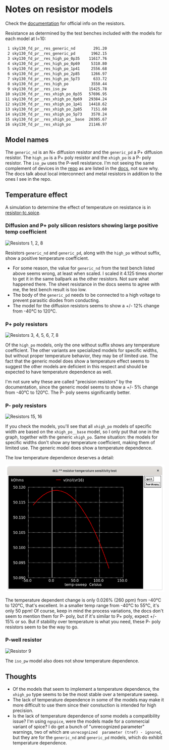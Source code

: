 # Notes on resistor models

Check the
[documentation](https://skywater-pdk.readthedocs.io/en/latest/rules/device-details.html#resistors)
for official info on the resistors.

Resistance as determined by the test benches included with the models
for each model at l=10:

```
 1 sky130_fd_pr__res_generic_nd        291.20
 2 sky130_fd_pr__res_generic_pd       1962.15
 3 sky130_fd_pr__res_high_po_0p35    11617.76
 4 sky130_fd_pr__res_high_po_0p69     5310.80
 5 sky130_fd_pr__res_high_po_1p41     2556.68
 6 sky130_fd_pr__res_high_po_2p85     1266.97
 7 sky130_fd_pr__res_high_po_5p73      633.72
 8 sky130_fd_pr__res_high_po          3550.44
 9 sky130_fd_pr__res_iso_pw          15425.78
10 sky130_fd_pr__res_xhigh_po_0p35   57696.95
11 sky130_fd_pr__res_xhigh_po_0p69   29384.24
12 sky130_fd_pr__res_xhigh_po_1p41   14418.62
13 sky130_fd_pr__res_xhigh_po_2p85    7151.60
14 sky130_fd_pr__res_xhigh_po_5p73    3570.24
15 sky130_fd_pr__res_xhigh_po__base  20305.67
16 sky130_fd_pr__res_xhigh_po        21146.97
```

## Model names

The `generic_nd` is an N+ diffusion resistor and the `generic_pd` a
P+ diffusion resistor.  The `high_po` is a P+ poly resistor
and the `xhigh_po` is a P- poly resistor.  The `iso_pw` uses the
P-well resistance.
I'm not seeing the same complement of devices in the
[repo](https://foss-eda-tools.googlesource.com/skywater-pdk/libs/sky130_fd_pr)
as are listed in the
[docs](https://skywater-pdk.readthedocs.io/en/latest/rules/device-details.html#resistors),
not sure why.  The docs talk about local interconnect and metal resistors
in addition to the ones I see in the repo.

## Temperature effect

A simulation to determine the effect of temperature on resistance is in
[resistor-tc.spice](resistor-tc.spice).

### Diffusion and P+ poly silicon resistors showing large positive temp coefficient

![Resistors 1, 2, 8](r1r2r8.png)

Resistors `generic_nd` and `generic_pd`, along with the
`high_po` without suffix, show a positive temperature coefficient.

- For some reason, the value for `generic_nd` from the test bench listed above seems wrong,
at least when scaled.  I scaled it 4.125 times shorter to get it in the same ballpark as
the other resistors.  Not sure what happened there.  The sheet resistance in the docs
seems to agree with me, the test bench result is too low.
- The body of the `generic_pd` needs to be connected to a high voltage to prevent parasitic
diodes from conducting.
- The model for the diffusion resistors seems to show a +/- 12% change from -40°C to 120°C.

### P+ poly resistors

![Resistors 3, 4, 5, 6, 7, 8](r3r4r5r6r7r8.png)

Of the `high_po` models, only the one without suffix shows any temperature coefficient.
The other variants are specialized models for specific widths, but without proper
temperature behavior, they may be of limited use.  The fact that the generic model does
show a temperature effect seems to suggest the other models are deficient in this respect
and should be expected to have temperature dependence as well.

I'm not sure why these are called "precision resistors" by the documentation, since the
generic model seems to show a +/- 5% change from -40°C to 120°C.  The P- poly seems
significantly better.

### P- poly resistors

![Resistors 15, 16](r15r16.png)

If you check the models, you'll see that all `xhigh_po` models of specific width are based
on the `xhigh_po__base` model, so I only put that one in the graph, together with the
generic `xhigh_po`.  Same situation: the models for specific widths don't show any
temperature coefficient, making them of limited use.  The generic model does show a
temperature dependence.

The low temperature dependence deserves a detail:

![Resistor 16 detail](r16.png)

The temperature dependent change is only 0.026% (260 ppm) from -40°C to 120°C, that's
excellent.  In a smaller temp range from -40°C to 55°C, it's only 50 ppm!
Of course, keep in mind the process variations, the docs don't seem to mention them
for P- poly, but if it's similar to P+ poly, expect +/- 15% or so.  But if stability
over temperature is what you need, these P- poly resistors seem to be the way to go.

### P-well resistor

![Resistor 9](r9.png)

The `iso_pw` model also does not show temperature dependence.

## Thoughts

- Of the models that seem to implement a temperature dependence, the `xhigh_po` type
seems to be the most stable over a temperature sweep.
- The lack of temperature dependence in some of the models may make it more difficult
to use them since their constuction is intended for high precision.
- Is the lack of temperature dependence of some models a compatibility issue?  I'm
using `ngspice`, were the models made for a commercial variant of spice?  I do
get a bunch of "unrecognized parameter" warnings, two of which are `unrecognized 
parameter (tref) - ignored`, but they are for the `generic_nd` and `generic_pd`
models, which do exhibit temperature dependence.

